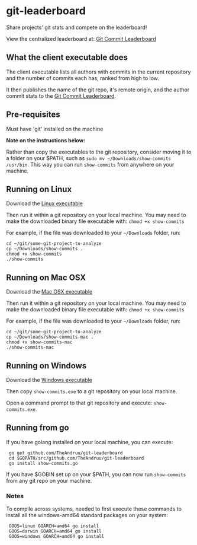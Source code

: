 # git-leaderboard

Share projects' git stats and compete on the leaderboard!

View the centralized leaderboard at: [Git Commit Leaderboard](https://backend-gl.appspot.com/)

## What the client executable does

The client executable lists all authors with commits in the current repository and the number of commits each has, ranked from high to low.  

It then publishes the name of the git repo, it's remote origin, and the author commit stats to the [Git Commit Leaderboard](https://backend-gl.appspot.com/).

## Pre-requisites

Must have 'git' installed on the machine

**Note on the instructions below:**

Rather than copy the executables to the git repository, consider moving it to a folder on your $PATH, such as `sudo mv ~/Downloads/show-commits /usr/bin`.  This way you can run `show-commits` from anywhere on your machine.

## Running on Linux

Download the [Linux executable](https://github.com/TheAndruu/git-leaderboard/raw/master/build/show-commits)

Then run it within a git repository on your local machine.  You may need to make the downloaded binary file executable with: `chmod +x show-commits`

For example, if the file was downloaded to your `~/Downloads` folder, run:

    cd ~/git/some-git-project-to-analyze
    cp ~/Downloads/show-commits .
    chmod +x show-commits
    ./show-commits

## Running on Mac OSX

Download the [Mac OSX executable](https://github.com/TheAndruu/git-leaderboard/raw/master/build/show-commits-mac)

Then run it within a git repository on your local machine.  You may need to make the downloaded binary file executable with: `chmod +x show-commits`

For example, if the file was downloaded to your `~/Downloads` folder, run:

    cd ~/git/some-git-project-to-analyze
    cp ~/Downloads/show-commits-mac .
    chmod +x show-commits-mac
    ./show-commits-mac

## Running on Windows

Download the [Windows executable](https://github.com/TheAndruu/git-leaderboard/raw/master/build/show-commits.exe)

Then copy `show-commits.exe` to a git repository on your local machine.  

Open a command prompt to that git repository and execute: `show-commits.exe`.

## Running from go

If you have golang installed on your local machine, you can execute:

     go get github.com/TheAndruu/git-leaderboard
     cd $GOPATH/src/github.com/TheAndruu/git-leaderboard
     go install show-commits.go

If you have $GOBIN set up on your $PATH, you can now run `show-commits` from any git repo on your machine.

### Notes

To compile across systems, needed to first execute these commands to install all the windows-amd64 standard packages on your system:

     GOOS=linux GOARCH=amd64 go install
     GOOS=darwin GOARCH=amd64 go install
     GOOS=windows GOARCH=amd64 go install
